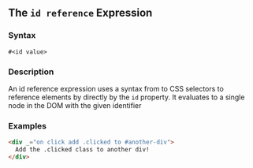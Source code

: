 
## The `id reference` Expression

### Syntax

```ebnf
#<id value>
```

### Description

An id reference expression uses a syntax from to CSS selectors to reference elements by directly by the `id` property. It evaluates to a single
node in the DOM with the given identifier

### Examples

```html
<div _="on click add .clicked to #another-div">
  Add the .clicked class to another div!
</div>
```
